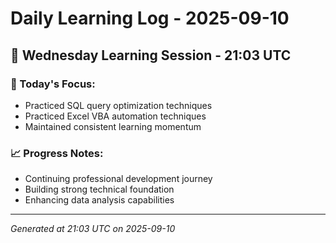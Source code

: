 # Daily Learning Log - 2025-09-10

## 📅 Wednesday Learning Session - 21:03 UTC

### 🎯 Today's Focus:
- Practiced SQL query optimization techniques
- Practiced Excel VBA automation techniques
- Maintained consistent learning momentum

### 📈 Progress Notes:
- Continuing professional development journey
- Building strong technical foundation
- Enhancing data analysis capabilities

---
*Generated at 21:03 UTC on 2025-09-10*
